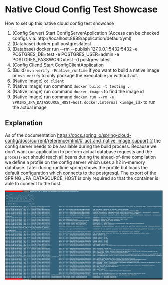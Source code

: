 # Native Cloud Config Test Showcase

How to set up this native cloud config test showcase

1. (Config Server) Start ConfigServerApplication (Access can be checked configs via: http://localhost:8888/application/default/yml)
2. (Database) docker pull postgres:latest
3. (Database) docker run --rm --publish 127.0.0.1:5432:5432 -e POSTGRES_DB=test -e POSTGRES_USER=admin -e POSTGRES_PASSWORD=test -d postgres:latest
4. (Config Client) Start ConfigClientApplication
5. (Build) `mvn verify -Pnative_runtime` if you want to build a native image or `mvn verify` to only package the executable jar without aot.
6. (Native Image) `cd client`
7. (Native Image) run command `docker build -t testimg .`
8. (Native Image) run command `docker images` to find the image id
9. (Native Image) run command `docker run --rm -e SPRING_JPA_DATASOURCE_HOST=host.docker.internal <image_id>` to run the actual image

## Explanation

As of the documentation https://docs.spring.io/spring-cloud-config/docs/current/reference/html/#_aot_and_native_image_support_2 the config server needs
to be available during the build process. Because we don't want our application to perform actual database requests and the `process-aot` should reach all
beans during the ahead-of-time compilation we define a profile on the config server which uses a h2 in-memory database. Later during runtime spring shows the profile
but loads the default configuration which connects to the postgresql. The export of the SPRING_JPA_DATASOURCE_HOST is only required so that the container is able
to connect to the host.

![screenshot.png](screenshot.png)